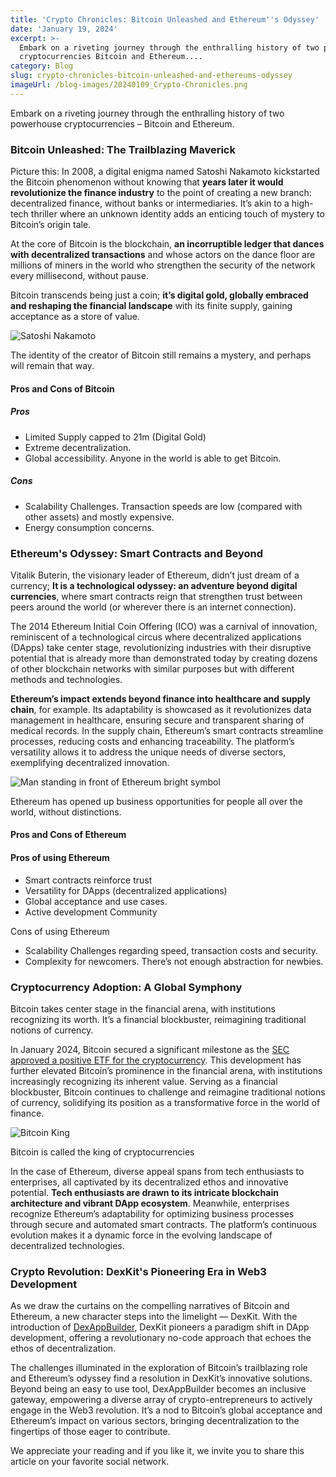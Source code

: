 ```yaml
---
title: 'Crypto Chronicles: Bitcoin Unleashed and Ethereum''s Odyssey'
date: 'January 19, 2024'
excerpt: >-
  Embark on a riveting journey through the enthralling history of two powerhouse
  cryptocurrencies Bitcoin and Ethereum....
category: Blog
slug: crypto-chronicles-bitcoin-unleashed-and-ethereums-odyssey
imageUrl: /blog-images/20240109_Crypto-Chronicles.png
---
```


Embark on a riveting journey through the enthralling history of two powerhouse cryptocurrencies – Bitcoin and Ethereum.

### Bitcoin Unleashed: The Trailblazing Maverick

Picture this: In 2008, a digital enigma named Satoshi Nakamoto kickstarted the Bitcoin phenomenon without knowing that **years later it would revolutionize the finance industry** to the point of creating a new branch: decentralized finance, without banks or intermediaries. It’s akin to a high-tech thriller where an unknown identity adds an enticing touch of mystery to Bitcoin’s origin tale.

At the core of Bitcoin is the blockchain, **an incorruptible ledger that dances with decentralized transactions** and whose actors on the dance floor are millions of miners in the world who strengthen the security of the network every millisecond, without pause.

Bitcoin transcends being just a coin; **it’s digital gold, globally embraced and reshaping the financial landscape** with its finite supply, gaining acceptance as a store of value.

![Satoshi Nakamoto](/blog-images/f2e94aa0-d9e5-4dc1-9c07-6b8fec4acfd5.jpg)

The identity of the creator of Bitcoin still remains a mystery, and perhaps will remain that way.

#### Pros and Cons of Bitcoin

##### Pros

* Limited Supply capped to 21m (Digital Gold)
* Extreme decentralization.
* Global accessibility. Anyone in the world is able to get Bitcoin.

##### Cons

* Scalability Challenges. Transaction speeds are low (compared with other assets) and mostly expensive.
* Energy consumption concerns.

### Ethereum's Odyssey: Smart Contracts and Beyond

Vitalik Buterin, the visionary leader of Ethereum, didn’t just dream of a currency; **It is a technological odyssey: an adventure beyond digital currencies**, where smart contracts reign that strengthen trust between peers around the world (or wherever there is an internet connection).

The 2014 Ethereum Initial Coin Offering (ICO) was a carnival of innovation, reminiscent of a technological circus where decentralized applications (DApps) take center stage, revolutionizing industries with their disruptive potential that is already more than demonstrated today by creating dozens of other blockchain networks with similar purposes but with different methods and technologies.

**Ethereum’s impact extends beyond finance into healthcare and supply chain**, for example. Its adaptability is showcased as it revolutionizes data management in healthcare, ensuring secure and transparent sharing of medical records. In the supply chain, Ethereum’s smart contracts streamline processes, reducing costs and enhancing traceability. The platform’s versatility allows it to address the unique needs of diverse sectors, exemplifying decentralized innovation.

![Man standing in front of Ethereum bright symbol](/blog-images/c6de6a5e-14d2-4fe9-8038-0187b315f3c8.jpeg)

Ethereum has opened up business opportunities for people all over the world, without distinctions.

#### Pros and Cons of Ethereum

#### Pros of using Ethereum

* Smart contracts reinforce trust
* Versatility for DApps (decentralized applications)
* Global acceptance and use cases.
* Active development Community

Cons of using Ethereum

* Scalability Challenges regarding speed, transaction costs and security.
* Complexity for newcomers. There’s not enough abstraction for newbies.

### Cryptocurrency Adoption: A Global Symphony

Bitcoin takes center stage in the financial arena, with institutions recognizing its worth. It’s a financial blockbuster, reimagining traditional notions of currency.

In January 2024, Bitcoin secured a significant milestone as the [SEC approved a positive ETF for the cryptocurrency](https://www.thebanker.com/Much-anticipated-the-US-SEC-approves-bitcoin-ETFs-1705393382#:~:text=In%20a%20move%20widely%20anticipated,moment%20for%20the%20crypto%20industry.). This development has further elevated Bitcoin’s prominence in the financial arena, with institutions increasingly recognizing its inherent value. Serving as a financial blockbuster, Bitcoin continues to challenge and reimagine traditional notions of currency, solidifying its position as a transformative force in the world of finance.

![Bitcoin King](/blog-images/94cce3fc-b776-4998-a07d-03bdc04e08ad.jpg)

Bitcoin is called the king of cryptocurrencies

In the case of Ethereum, diverse appeal spans from tech enthusiasts to enterprises, all captivated by its decentralized ethos and innovative potential. **Tech enthusiasts are drawn to its intricate blockchain architecture and vibrant DApp ecosystem**. Meanwhile, enterprises recognize Ethereum’s adaptability for optimizing business processes through secure and automated smart contracts. The platform’s continuous evolution makes it a dynamic force in the evolving landscape of decentralized technologies.

### Crypto Revolution: DexKit's Pioneering Era in Web3 Development

As we draw the curtains on the compelling narratives of Bitcoin and Ethereum, a new character steps into the limelight — DexKit. With the introduction of [DexAppBuilder](https://dexappbuilder.dexkit.com), DexKit pioneers a paradigm shift in DApp development, offering a revolutionary no-code approach that echoes the ethos of decentralization.

The challenges illuminated in the exploration of Bitcoin’s trailblazing role and Ethereum’s odyssey find a resolution in DexKit’s innovative solutions. Beyond being an easy to use tool, DexAppBuilder becomes an inclusive gateway, empowering a diverse array of crypto-entrepreneurs to actively engage in the Web3 revolution. It’s a nod to Bitcoin’s global acceptance and Ethereum’s impact on various sectors, bringing decentralization to the fingertips of those eager to contribute.

We appreciate your reading and if you like it, we invite you to share this article on your favorite social network.
